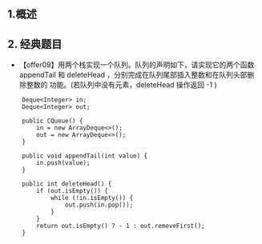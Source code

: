 ## 1.概述
## 2. 经典题目
* 【offer09】用两个栈实现一个队列。队列的声明如下，请实现它的两个函数 appendTail 和 deleteHead ，分别完成在队列尾部插入整数和在队列头部删除整数的 功能。(若队列中没有元素，deleteHead 操作返回 -1 ) 
```
    Deque<Integer> in;
    Deque<Integer> out;

    public CQueue() {
        in = new ArrayDeque<>();
        out = new ArrayDeque<>();
    }

    public void appendTail(int value) {
        in.push(value);
    }

    public int deleteHead() {
        if (out.isEmpty()) {
            while (!in.isEmpty()) {
                out.push(in.pop());
            }
        }
        return out.isEmpty() ? - 1 : out.removeFirst();
    }
```